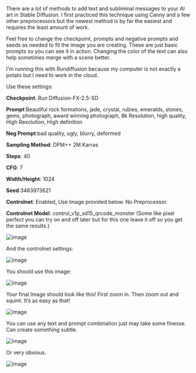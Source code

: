 There are a lot of methods to add text and subliminal messages to your AI art in Stable Diffusion.  I first practiced this technique using Canny and a few other preprocessors but the newest method is by far the easiest and requires the least amount of work.

Feel free to change the checkpoint, prompts and negative prompts and seeds as needed to fit the image you are creating.  These are just basic prompts so you can see it in action.  Changing the color of the text can also help sometimes merge with a scene better.

I'm running this with Rundiffusion because my computer is not exactly a potato but I need to work in the cloud.

Use these settings:

**Checkpoint**: Run Diffusion-FX-2.5-SD

**Prompt**:Beautiful rock formations, jade, crystal, rubies, emeralds, stones, gems, photograph, award winning photograph, 8k Resolution, high quality, High Resolution, High definition

**Neg Prompt**:bad quality, ugly, blurry, deformed

**Sampling Method**: DPM++ 2M Karras

**Steps**: 40

**CFG**: 7

**Width/Height**: 1024

**Seed**:3463973621

**Controlnet**: Enabled, Use Image provided below. No Preprocessor.  

**Controlnet Model**: control_v1p_sd15_qrcode_monster   (Some like pixel perfect you can try on and off later but for this one leave it off so you get the same results.)

![image](https://github.com/ColorblindAdam/AITutorials/assets/130062936/c17314f6-a1ad-4aa1-b870-a2996f5d95a6)

And the controlnet settings:

![image](https://github.com/ColorblindAdam/AITutorials/assets/130062936/567b7104-2ba7-4956-af4f-928216639425)

You should use this image:

![image](https://github.com/ColorblindAdam/AITutorials/assets/130062936/c05fbe05-51e4-4a2b-8cda-f9378c302d5e)


Your final Image should look like this! First zoom in. Then zoom out and squint.  It’s as easy as that!

![image](https://github.com/ColorblindAdam/AITutorials/assets/130062936/e5b00e11-8b4d-4869-9340-5d7a63160290)


You can use any text and prompt combination just may take some finesse. Can create something subtle.

![image](https://github.com/ColorblindAdam/AITutorials/assets/130062936/a312ebae-c012-4c94-a0b4-ba9054a6fe9f)


Or very obvious.  

![image](https://github.com/ColorblindAdam/AITutorials/assets/130062936/c05ef8d3-5c40-4cc7-896e-25a2d0a9dd3a)


 

